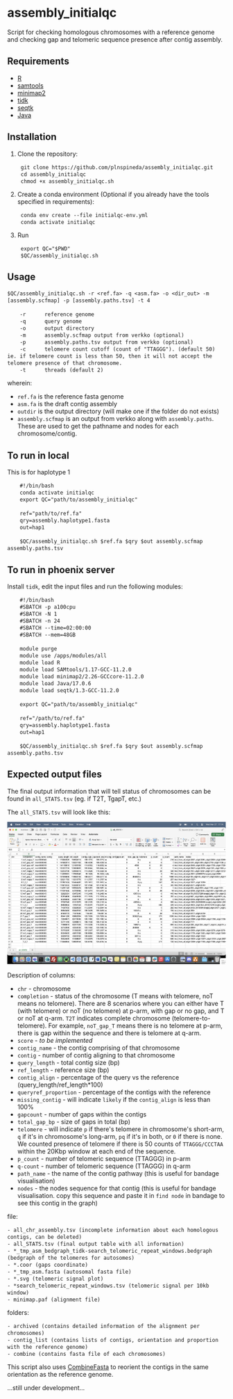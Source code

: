 # assembly_initialqc

Script for checking homologous chromosomes with a reference genome and checking gap and telomeric sequence presence after contig assembly.

## Requirements

- [R](https://www.r-project.org)
- [samtools](http://www.htslib.org)
- [minimap2](https://github.com/lh3/minimap2)
- [tidk](https://github.com/tolkit/telomeric-identifier)
- [seqtk](https://github.com/lh3/seqtk)
- [Java](https://www.java.com/en/)

## Installation

1. Clone the repository:

        git clone https://github.com/plnspineda/assembly_initialqc.git
        cd assembly_initialqc
        chmod +x assembly_initialqc.sh

2. Create a conda environment (Optional if you already have the tools specified in requirements):

        conda env create --file initialqc-env.yml
        conda activate initialqc

3. Run

        export QC="$PWD"
        $QC/assembly_initialqc.sh

## Usage

    $QC/assembly_initialqc.sh -r <ref.fa> -q <asm.fa> -o <dir_out> -m [assembly.scfmap] -p [assembly.paths.tsv] -t 4

        -r      reference genome
        -q      query genome
        -o      output directory
        -m      assembly.scfmap output from verkko (optional)
        -p      assembly.paths.tsv output from verkko (optional)
        -c      telomere count cutoff (count of "TTAGGG"). (default 50) ie. if telomere count is less than 50, then it will not accept the telomere presence of that chromosome.
        -t      threads (default 2)

wherein:

- `ref.fa` is the reference fasta genome
- `asm.fa` is the draft contig assembly
- `outdir` is the output directory (will make one if the folder do not exists)
- `assembly.scfmap` is an output from verkko along with `assembly.paths`. These are used to get the pathname and nodes for each chromosome/contig.

## To run in local

This is for haplotype 1

        #!/bin/bash
        conda activate initialqc
        export QC="path/to/assembly_initialqc"

        ref="path/to/ref.fa"
        qry=assembly.haplotype1.fasta
        out=hap1

        $QC/assembly_initialqc.sh $ref.fa $qry $out assembly.scfmap assembly.paths.tsv

## To run in phoenix server

Install `tidk`, edit the input files and run the following modules:

        #!/bin/bash
        #SBATCH -p a100cpu
        #SBATCH -N 1
        #SBATCH -n 24
        #SBATCH --time=02:00:00
        #SBATCH --mem=48GB

        module purge
        module use /apps/modules/all
        module load R
        module load SAMtools/1.17-GCC-11.2.0
        module load minimap2/2.26-GCCcore-11.2.0
        module load Java/17.0.6
        module load seqtk/1.3-GCC-11.2.0

        export QC="path/to/assembly_initialqc"

        ref="/path/to/ref.fa"
        qry=assembly.haplotype1.fasta
        out=hap1

        $QC/assembly_initialqc.sh $ref.fa $qry $out assembly.scfmap assembly.paths.tsv

## Expected output files

The final output information that will tell status of chromosomes can be found in `all_STATS.tsv` (eg. if T2T, TgapT, etc.)

The `all_STATS.tsv` will look like this:

![alt text](sample_all_STATs.png)

Description of columns:

- `chr` - chromosome
- `completion` - status of the chromosome (T means with telomere, noT means no telomere). There are 8 scenarios where you can either have T (with telomere) or noT (no telomere) at p-arm, with gap or no gap, and T or noT at q-arm. `T2T` indicates complete chromosome (telomere-to-telomere). For example, `noT_gap_T` means there is no telomere at p-arm, there is gap within the sequence and there is telomere at q-arm.
- `score` - *to be implemented*
- `contig_name` - the contig comprising of that chromosome
- `contig` - number of contig aligning to that chromosome
- `query_length` - total contig size (bp)
- `ref_length` - reference size (bp)
- `contig_align` - percentage of the query vs the reference (query_length/ref_length*100)
- `queryref_proportion` - percentage of the contigs with the reference
- `missing_contig` - will indicate `likely` if the `contig_align` is less than 100%
- `gapcount` - number of gaps within the contigs
- `total_gap_bp` - size of gaps in total (bp)
- `telomere` - will indicate `p` if there's telomere in chromosome's short-arm, `q` if it's in chromosome's long-arm, `pq` if it's in both, or `0` if there is none. We counted presence of telomere if there is 50 counts of `TTAGGG/CCCTAA` within the 20Kbp window at each end of the sequence.
- `p_count` - number of telomeric sequence (TTAGGG) in p-arm
- `q-count` - number of telomeric sequence (TTAGGG) in q-arm
- `path_name` - the name of the contig pathway (this is useful for bandage visualisation)
- `nodes` - the nodes sequence for that contig (this is useful for bandage visualisation. copy this sequence and paste it in `find node` in bandage to see this contig in the graph)

file:

    - all_chr_assembly.tsv (incomplete information about each homologous contigs, can be deleted)
    - all_STATS.tsv (final output table with all information)
    - *_tmp_asm_bedgraph_tidk-search_telomeric_repeat_windows.bedgraph (bedgraph of the telomeres for autosomes)
    - *.coor (gaps coordinate)
    - *_tmp_asm.fasta (autosomal fasta file)
    - *.svg (telomeric signal plot)
    - *search_telomeric_repeat_windows.tsv (telomeric signal per 10kb window)
    - minimap.paf (alignment file)

folders:

    - archived (contains detailed information of the alignment per chromosomes)
    - contig_list (contains lists of contigs, orientation and proportion with the reference genome)
    - combine (contains fasta file of each chromosomes)


This script also uses [CombineFasta](https://github.com/njdbickhart/CombineFasta) to reorient the contigs in the same orientation as the reference genome.

...still under development...
